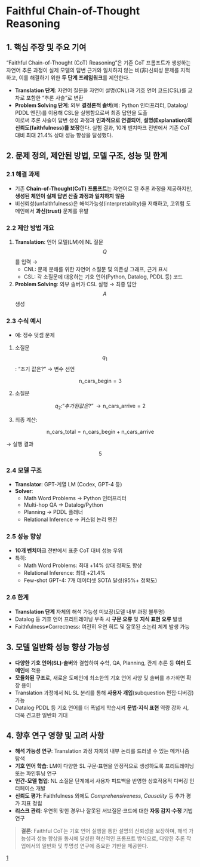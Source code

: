 # Faithful Chain-of-Thought Reasoning

## 1. 핵심 주장 및 주요 기여  
“Faithful Chain-of-Thought (CoT) Reasoning”은 기존 CoT 프롬프트가 생성하는 자연어 추론 과정이 실제 모델의 답변 근거와 일치하지 않는 비(非)신뢰성 문제를 지적하고, 이를 해결하기 위한 **두 단계 프레임워크**를 제안한다.  
- **Translation 단계**: 자연어 질문을 자연어 설명(CNL)과 기호 언어 코드(CSL)를 교차로 포함한 “추론 사슬”로 변환  
- **Problem Solving 단계**: 외부 **결정론적 솔버**(예: Python 인터프리터, Datalog/​PDDL 엔진)를 이용해 CSL을 실행함으로써 최종 답안을 도출  
이로써 추론 사슬이 답변 생성 과정과 **인과적으로 연결되어**, **설명(Explanation)의 신뢰도(faithfulness)를 보장**한다. 실험 결과, 10개 벤치마크 전반에서 기존 CoT 대비 최대 21.4% 상대 성능 향상을 달성했다.

## 2. 문제 정의, 제안된 방법, 모델 구조, 성능 및 한계

### 2.1 해결 과제  
- 기존 **Chain-of-Thought(CoT) 프롬프트**는 자연어로 된 추론 과정을 제공하지만, **생성된 체인이 실제 답변 산출 과정과 일치하지 않음**  
- 비신뢰성(unfaithfulness)은 해석가능성(interpretablity)을 저해하고, 고위험 도메인에서 **과신(trust)** 문제를 유발

### 2.2 제안 방법 개요  
1. **Translation**: 언어 모델(LM)에 NL 질문 $$Q$$를 입력 →  
   -  CNL: 문제 분해를 위한 자연어 소질문 및 의존성 그래프, 근거 표시  
   -  CSL: 각 소질문에 대응하는 기호 언어(Python, Datalog, PDDL 등) 코드  
2. **Problem Solving**: 외부 솔버가 CSL 실행 → 최종 답안 $$A$$ 생성  
   
### 2.3 수식 예시  
- 예: 정수 덧셈 문제  

1. 소질문 $$q_1$$: “초기 값은?” → 변수 선언  

```math
\text{n\_cars\_begin} = 3
```
  
  2. 소질문

```math
q_2: “추가된 값은?” → \text{n\_cars\_arrive} = 2
```
  
  3. 최종 계산:  

```math
       \text{n\_cars\_total} = \text{n\_cars\_begin} + \text{n\_cars\_arrive}
```
     
  → 실행 결과 $$5$$

### 2.4 모델 구조  
- **Translator**: GPT-계열 LM (Codex, GPT-4 등)  
- **Solver**:  
  -  Math Word Problems → Python 인터프리터  
  -  Multi-hop QA → Datalog/​Python  
  -  Planning → PDDL 플래너  
  -  Relational Inference → 커스텀 논리 엔진

### 2.5 성능 향상  
- **10개 벤치마크** 전반에서 표준 CoT 대비 성능 우위  
- 특히:  
  -  Math Word Problems: 최대 +14% 상대 정확도 향상  
  -  Relational Inference: 최대 +21.4%  
  -  Few-shot GPT-4: 7개 데이터셋 SOTA 달성(95%+ 정확도)

### 2.6 한계  
- **Translation 단계** 자체의 해석 가능성 미보장(모델 내부 과정 불투명)  
- Datalog 등 기호 언어 프리트레이닝 부족 시 **구문 오류** 및 **지식 표현 오류** 발생  
- Faithfulness≠Correctness: 여전히 우연 히트 및 잘못된 소논리 체계 발생 가능

## 3. 모델 일반화 성능 향상 가능성

- **다양한 기호 언어(SL)·솔버**와 결합하여 수학, QA, Planning, 관계 추론 등 **여러 도메인**에 적용  
- **모듈화된 구조**로, 새로운 도메인에 최소한의 기호 언어 사양 및 솔버를 추가하면 확장 용이  
- Translation 과정에서 NL·SL 분리를 통해 **사용자 개입**(subquestion 편집·디버깅) 가능  
- Datalog·PDDL 등 기호 언어를 더 폭넓게 학습시켜 **문법·지식 표현** 역량 강화 시, 더욱 견고한 일반화 기대

## 4. 향후 연구 영향 및 고려 사항

- **해석 가능성 연구**: Translation 과정 자체의 내부 논리를 드러낼 수 있는 메커니즘 탐색  
- **기호 언어 학습**: LM이 다양한 SL 구문·표현을 안정적으로 생성하도록 프리트레이닝 또는 파인튜닝 연구  
- **인간-모델 협업**: NL 소질문 단계에서 사용자 피드백을 반영한 상호작용적 디버깅 인터페이스 개발  
- **신뢰도 평가**: Faithfulness 외에도 *Comprehensiveness*, *Causality* 등 추가 평가 지표 정립  
- **리스크 관리**: 우연히 맞힌 경우나 잘못된 서브질문·코드에 대한 **자동 감지·수정** 기법 연구

> **결론**: Faithful CoT는 기호 언어 실행을 통한 설명의 신뢰성을 보장하며, 해석 가능성과 성능 향상을 동시에 달성한 혁신적인 프롬프트 방식으로, 다양한 추론 작업에서의 일반화 및 투명성 연구에 중요한 기반을 제공한다.

[1](https://ppl-ai-file-upload.s3.amazonaws.com/web/direct-files/attachments/22370781/c6e5f1a9-59c1-4b45-b12a-ad987b48da95/2301.13379v3.pdf)
